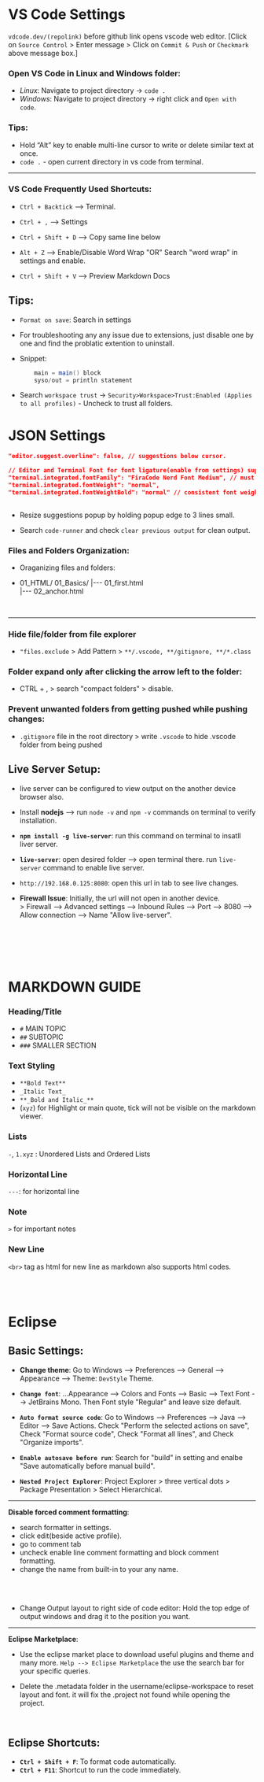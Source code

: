 
# VS Code Settings
<!---------------------------------------------------------------------------------------------------------------->

`vdcode.dev/(repolink)` before github link opens vscode web editor. [Click on `Source Control` > Enter message > Click on `Commit & Push` or `Checkmark` above message box.]

### Open VS Code in Linux and Windows folder:
- _Linux_: Navigate to project directory -> `code .`
- _Windows_: Navigate to project directory -> right click and `Open with code`.

### Tips:

- Hold “Alt” key to enable multi-line cursor to write or delete similar text at once.
- `code .` - open current directory in vs code from terminal.

<hr>

### VS Code Frequently Used Shortcuts:

- `Ctrl + Backtick` --> Terminal.
- `Ctrl + ,` --> Settings<br>

- `Ctrl + Shift + D` --> Copy same line below
- `Alt + Z` --> Enable/Disable Word Wrap "OR" Search "word wrap" in settings and enable.
- `Ctrl + Shift + V` --> Preview Markdown Docs


## Tips:

- `Format on save`: Search in settings

- For troubleshooting any any issue due to extensions, just disable one by one and find the problatic extention to uninstall.
- Snippet:

    ```java
        main = main() block
        syso/out = println statement
    ```
- Search `workspace trust` -> `Security>Workspace>Trust:Enabled (Applies to all profiles)` - Uncheck to trust all folders.

# JSON Settings
    
```json
"editor.suggest.overline": false, // suggestions below cursor.

// Editor and Terminal Font for font ligature(enable from settings) support
"terminal.integrated.fontFamily": "FiraCode Nerd Font Medium", // must use medium for terminal
"terminal.integrated.fontWeight": "normal",
"terminal.integrated.fontWeightBold": "normal" // consistent font weight for all text
    
```
<!---------------------------------------------------------------------------------------------------------------->


- Resize suggestions popup by holding popup edge to 3 lines small.

- Search `code-runner` and check `clear previous output` for clean output.


### Files and Folders Organization:

- Oraganizing files and folders:

- 01_HTML/
    01_Basics/
    |--- 01_first.html  
    |--- 02_anchor.html

<br> <hr>

### Hide file/folder from file explorer

- `"files.exclude` > Add Pattern > `**/.vscode, **/gitignore, **/*.class`


### Folder expand only after clicking the arrow left to the folder:

-   CTRL + , > search "compact folders" > disable.

### Prevent unwanted folders from getting pushed while pushing changes:

- `.gitignore` file in the root directory > write `.vscode` to hide .vscode folder from being pushed 

## Live Server Setup:

- live server can be configured to view output on the another device browser also.

- Install **nodejs** --> run `node -v` and `npm -v` commands on terminal to verify installation.
- **`npm install -g live-server`**: run this command on terminal to insatll liver server.
- **`live-server`**: open desired folder --> open terminal there. run `live-server` command to enable live server.
- `http://192.168.0.125:8080`: open this url in tab to see live changes.
- **Firewall Issue**: Initially, the url will not open in another device. <br>> Firewall --> Advanced settings --> Inbound Rules --> Port --> 8080 --> Allow connection --> Name "Allow live-server".

<br> <br> <br> <br>


<!--------------------------------------------------------------------------------------------------------------------------->

# MARKDOWN GUIDE

### Heading/Title
- `#` MAIN TOPIC
- `##` SUBTOPIC
- `###` SMALLER SECTION

### Text Styling

- `**Bold Text**`
- `_Italic Text_`
- `**_Bold and Italic_**`
- (`xyz`) for Highlight or main quote, tick will not be visible on the markdown viewer.

### Lists
`-`, `1.xyz` : Unordered Lists and Ordered Lists

### Horizontal Line
 `---`: for horizontal line

### Note
`>` for important notes

### New Line

`<br>` tag as html for new line as markdown also supports html codes.

<br> <br>

<!----------------------------------------------------------------------------------------------------------------------->






# Eclipse

## Basic Settings:

-   **Change theme**: Go to Windows --> Preferences --> General --> Appearance --> Theme: `DevStyle` Theme.
-   **`Change font`**: ...Appearance --> Colors and Fonts --> Basic --> Text Font --> JetBrains Mono. Then Font style "Regular" and leave size default.

-   **`Auto format source code`**: Go to Windows --> Preferences --> Java --> Editor --> Save Actions. Check "Perform the selected actions on save", Check "Format source code", Check "Format all lines", and Check "Organize imports".
-   **`Enable autosave before run`**: Search for "build" in setting and enalbe "Save automatically before manual build".
-   **`Nested Project Explorer`**: Project Explorer > three vertical dots > Package Presentation > Select Hierarchical.
---

**Disable forced comment formatting**:
- search formatter in settings.
- click edit(beside active profile).
- go to comment tab
- uncheck enable line comment formatting and block comment formatting.
- change the name from built-in to your any name.

<br> <br>

-   Change Output layout to right side of code editor: Hold the top edge of output windows and drag it to the position you want.

---

**Eclipse Marketplace**:

-   Use the eclipse market place to download useful plugins and theme and many more. `Help --> Eclipse Marketplace` the use the search bar for your specific queries.

-   Delete the .metadata folder in the username/eclipse-workspace to reset layout and font. it will fix the .project not found while opening the project.

<br>

## Eclipse Shortcuts:

-   **`Ctrl + Shift + F`**: To format code automatically.
-   **`Ctrl + F11`**: Shortcut to run the code immediately.

